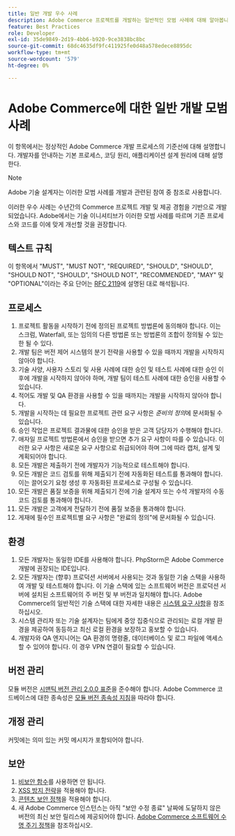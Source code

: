 ```yaml
---
title: 일반 개발 우수 사례
description: Adobe Commerce 프로젝트를 개발하는 일반적인 모범 사례에 대해 알아봅니다.
feature: Best Practices
role: Developer
exl-id: 35de9849-2d19-4bb6-b920-9ce3838bc8bc
source-git-commit: 68dc4635df9fc411925fe0d48a578edece8895dc
workflow-type: tm+mt
source-wordcount: '579'
ht-degree: 0%

---
```


# Adobe Commerce에 대한 일반 개발 모범 사례

이 항목에서는 정상적인 Adobe Commerce 개발 프로세스의 기준선에 대해 설명합니다. 개발자를 안내하는 기본 프로세스, 코딩 원리, 애플리케이션 설계 원리에 대해 설명한다.

>[!NOTE]
>
>Adobe 기술 설계자는 이러한 모범 사례를 개발과 관련된 참여 중 참조로 사용합니다.

이러한 우수 사례는 수년간의 Commerce 프로젝트 개발 및 제공 경험을 기반으로 개발되었습니다. Adobe에서는 기술 이니셔티브가 이러한 모범 사례를 따르며 기존 프로세스와 코드를 이에 맞게 개선할 것을 권장합니다.

## 텍스트 규칙

이 항목에서 &quot;MUST&quot;, &quot;MUST NOT&quot;, &quot;REQUIRED&quot;, &quot;SHOULD&quot;, &quot;SHOULD&quot;, &quot;SHOULD NOT&quot;, &quot;SHOULD&quot;, &quot;SHOULD NOT&quot;, &quot;RECOMMENDED&quot;, &quot;MAY&quot; 및 &quot;OPTIONAL&quot;이라는 주요 단어는 [RFC 2119](https://datatracker.ietf.org/doc/html/rfc2119)에 설명된 대로 해석됩니다.

## 프로세스

1. 프로젝트 활동을 시작하기 전에 정의된 프로젝트 방법론에 동의해야 합니다. 이는 스크럼, Waterfall, 또는 임의의 다른 방법론 또는 방법론의 조합이 정의될 수 있는 한 될 수 있다.
1. 개발 팀은 버전 제어 시스템의 분기 전략을 사용할 수 있을 때까지 개발을 시작하지 않아야 합니다.
1. 기술 사양, 사용자 스토리 및 사용 사례에 대한 승인 및 테스트 사례에 대한 승인 이후에 개발을 시작하지 않아야 하며, 개발 팀이 테스트 사례에 대한 승인을 사용할 수 있습니다.
1. 적어도 개발 및 QA 환경을 사용할 수 있을 때까지는 개발을 시작하지 않아야 합니다.
1. 개발을 시작하는 데 필요한 프로젝트 관련 요구 사항은 _준비의 정의_&#x200B;에 문서화될 수 있습니다.
1. 승인 작업은 프로젝트 결과물에 대한 승인을 받은 고객 담당자가 수행해야 합니다.
1. 애자일 프로젝트 방법론에서 승인을 받으면 추가 요구 사항이 따를 수 있습니다. 이러한 요구 사항은 새로운 요구 사항으로 취급되어야 하며 그에 따라 캡처, 설계 및 계획되어야 합니다.
1. 모든 개발은 제출하기 전에 개발자가 기능적으로 테스트해야 합니다.
1. 모든 개발은 코드 검토를 위해 제출되기 전에 자동화된 테스트를 통과해야 합니다. 이는 끌어오기 요청 생성 후 자동화된 프로세스로 구성될 수 있습니다.
1. 모든 개발은 품질 보증을 위해 제출되기 전에 기술 설계자 또는 수석 개발자의 수동 코드 검토를 통과해야 합니다.
1. 모든 개발은 고객에게 전달하기 전에 품질 보증을 통과해야 합니다.
1. 게재에 필수인 프로젝트별 요구 사항은 &quot;완료의 정의&quot;에 문서화될 수 있습니다.

## 환경

1. 모든 개발자는 동일한 IDE를 사용해야 합니다. PhpStorm은 Adobe Commerce 개발에 권장되는 IDE입니다.
1. 모든 개발자는 (향후) 프로덕션 서버에서 사용되는 것과 동일한 기술 스택을 사용하여 개발 및 테스트해야 합니다. 이 기술 스택에 있는 소프트웨어 버전은 프로덕션 서버에 설치된 소프트웨어의 주 버전 및 부 버전과 일치해야 합니다. Adobe Commerce의 일반적인 기술 스택에 대한 자세한 내용은 [시스템 요구 사항](../../../installation/system-requirements.md)을 참조하십시오.
1. 시스템 관리자 또는 기술 설계자는 팀에게 중앙 집중식으로 관리되는 로컬 개발 환경을 제공하여 동등하고 최신 로컬 환경을 보장하고 홍보할 수 있습니다.
1. 개발자와 QA 엔지니어는 QA 환경의 명령줄, 데이터베이스 및 로그 파일에 액세스할 수 있어야 합니다. 이 경우 VPN 연결이 필요할 수 있습니다.

## 버전 관리

모듈 버전은 [시맨틱 버전 관리 2.0.0 표준](https://semver.org/)을 준수해야 합니다.
Adobe Commerce 코드베이스에 대한 종속성은 [모듈 버전 종속성 지침](https://developer.adobe.com/commerce/php/development/versioning/dependencies/)을 따라야 합니다.

## 개정 관리

커밋에는 의미 있는 커밋 메시지가 포함되어야 합니다.

## 보안

1. [비보안 함수](https://developer.adobe.com/commerce/php/development/security/non-secure-functions/)를 사용하면 안 됩니다.
1. [XSS 방지 전략](https://developer.adobe.com/commerce/php/development/security/cross-site-scripting/)을 적용해야 합니다.
1. [콘텐츠 보안 정책](https://developer.adobe.com/commerce/php/development/security/content-security-policies/)을 적용해야 합니다.
1. 새 Adobe Commerce 인스턴스는 아직 &quot;보안 수정 종료&quot; 날짜에 도달하지 않은 버전의 최신 보안 릴리스에 제공되어야 합니다. [Adobe Commerce 소프트웨어 수명 주기 정책](../../../release/lifecycle-policy.md)을 참조하십시오.
